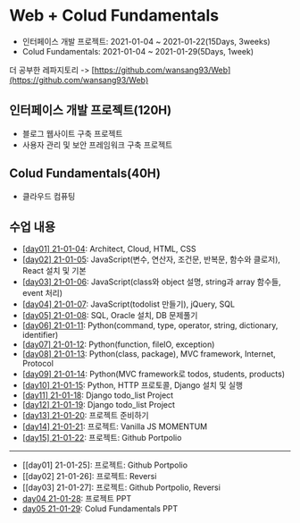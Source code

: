 # Web + Colud Fundamentals

- 인터페이스 개발 프로젝트: 2021-01-04 ~ 2021-01-22(15Days, 3weeks)
- Colud Fundamentals: 2021-01-04 ~ 2021-01-29(5Days, 1week)

더 공부한 레파지토리 -> [https://github.com/wansang93/Web](https://github.com/wansang93/Web)

## 인터페이스 개발 프로젝트(120H)

- 블로그 웹사이트 구축 프로젝트
- 사용자 관리 및 보안 프레임워크 구축 프로젝트

## Colud Fundamentals(40H)

- 클라우드 컴퓨팅

## 수업 내용

- [[day01] 21-01-04](./summary/210104.md): Architect, Cloud, HTML, CSS
- [[day02] 21-01-05](./summary/210105.md): JavaScript(변수, 연산자, 조건문, 반복문, 함수와 클로저), React 설치 및 기본
- [[day03] 21-01-06](./summary/210106.md): JavaScript(class와 object 설명, string과 array 함수들, event 처리)
- [[day04] 21-01-07](./summary/210107.md): JavaScript(todolist 만들기), jQuery, SQL
- [[day05] 21-01-08](./summary/210108.md): SQL, Oracle 설치, DB 문제풀기
- [[day06] 21-01-11](./summary/210111.md): Python(command, type, operator, string, dictionary, identifier)
- [[day07] 21-01-12](./summary/210112.md): Python(function, fileIO, exception)
- [[day08] 21-01-13](./summary/210113.md): Python(class, package), MVC framework, Internet, Protocol
- [[day09] 21-01-14](./summary/210114.md): Python(MVC framework로 todos, students, products)
- [[day10] 21-01-15](./summary/210115.md): Python, HTTP 프로토콜, Django 설치 및 실행
- [[day11] 21-01-18](./summary/210118.md): Django todo_list Project
- [[day12] 21-01-19](./summary/210119.md): Django todo_list Project
- [[day13] 21-01-20](./summary/210120.md): 프로젝트 준비하기
- [[day14] 21-01-21](./summary/210121.md): 프로젝트: Vanilla JS MOMENTUM
- [[day15] 21-01-22](./summary/210122.md): 프로젝트: Github Portpolio

---

- [[day01] 21-01-25]: 프로젝트: Github Portpolio
- [[day02] 21-01-26]: 프로젝트: Reversi
- [[day03] 21-01-27]: 프로젝트: Github Portpolio, Reversi
- [day04 21-01-28](./summary/asset/210128.pdf): 프로젝트 PPT
- [day05 21-01-29](./summary/210129.md): Colud Fundamentals PPT
